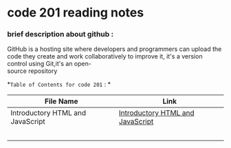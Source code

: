 # code 201 reading notes

 ### brief description about github :
 GitHub is a hosting site where developers and programmers can upload the code they create and work collaboratively to improve it, it's a version control using Git,it's an open-   
 source repository 
 
*`Table of Contents for code 201` : *


| **File Name**  | **Link** |
| ----------- | ----------- |
|Introductory HTML and JavaScript | [Introductory HTML and JavaScript](https://nemaaalqetami.github.io/code-201-reading-notes/introduction_html_javascript) |
|| |
| | |
| | |
| | |
|| |

